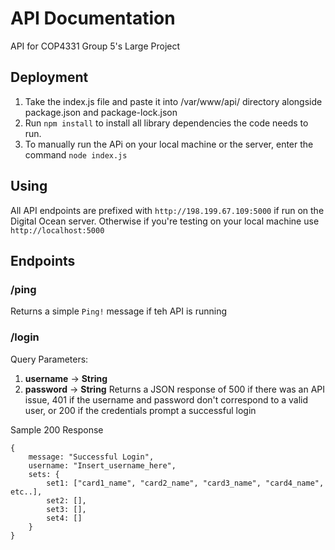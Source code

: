 # API Documentation
API for COP4331 Group 5's Large Project
## Deployment
1. Take the index.js file and paste it into /var/www/api/ directory alongside package.json and package-lock.json
2. Run `npm install` to install all library dependencies the code needs to run.
3. To manually run the APi on your local machine or the server, enter the command `node index.js`

## Using
All API endpoints are prefixed with `http://198.199.67.109:5000` if run on the Digital Ocean server. Otherwise if you're testing on your local machine use `http://localhost:5000`

## Endpoints

### /ping
Returns a simple `Ping!` message if teh API is running

### /login
Query Parameters:
1. **username** -> **String**
2. **password** -> **String**
Returns a JSON response of 500 if there was an API issue, 401 if the username and password don't correspond to a valid user, or 200 if the credentials prompt a successful login

Sample 200 Response
```
{
	message: "Successful Login",
	username: "Insert_username_here",
	sets: {
		set1: ["card1_name", "card2_name", "card3_name", "card4_name", etc..],
		set2: [],
		set3: [],
		set4: []
	}
}
```